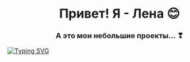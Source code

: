 
<h1 align="center"> Привет! Я - Лена 😊 </h1>
<h3 align="center"> А это мои небольшие проекты... ❣</h3>

[![Typing SVG](https://readme-typing-svg.herokuapp.com?color=%2336BCF7&lines=надеюсь,+что+будет+интересно)](https://git.io/typing-svg)
